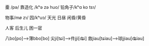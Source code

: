 㯱 /pə/	靠造化 /kʰə zə huo/	铅角子/kʰɑ ko tsɿ/

物事/mø zɿ/	囥/kʰuɔ/	天光	日昼	闲昏/黄昏

人客	后生儿  困一寣



八bo[po]-->薄bbo[bo]	尖ji[tɕi]-->件jji[ʥi]	救jiau[tɕiau]-->球jjiau[ʥiau]